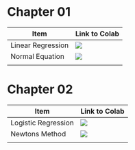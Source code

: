 # Chapter 01
| Item  |  Link to Colab |
|---|---|
| Linear Regression | [![](https://colab.research.google.com/assets/colab-badge.svg)](https://colab.research.google.com/drive/1ToXY95KRg9v1Ex8xqpmRU1Ba-8aPcgQi#scrollTo=kK-8o8YfzwJe) |
| Normal Equation |  [![](https://colab.research.google.com/assets/colab-badge.svg)](https://colab.research.google.com/drive/194WOmo5FPwYt4uQeaUIjJ1lwhX8Z3Zkn) |
|   |   |

# Chapter 02
| Item  |  Link to Colab |
|---|---|
| Logistic Regression | [![](https://colab.research.google.com/assets/colab-badge.svg)](https://colab.research.google.com/drive/1wmcVSn1Ea5QTzQwFWm436SFivN64FCw1#scrollTo=N7FZtKkITbNF) |
| Newtons Method |  [![](https://colab.research.google.com/assets/colab-badge.svg)](https://colab.research.google.com/drive/1fEyRwWnSbPjrnwAR3czHLAAawCbCMj5s#scrollTo=LDf4u8DhbpGR) |
|   |   |
